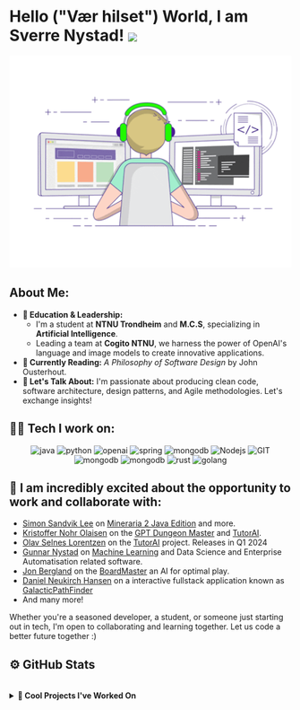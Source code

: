 <h1> Hello ("Vær hilset") World, I am Sverre Nystad! <img src="https://github.com/TheDudeThatCode/TheDudeThatCode/blob/master/Assets/Hi.gif" width="45" align="center"/> </h1> 
<div align="center">
<img src="programmerProggingDarkMode.gif">
</div>

## About Me:

- **🏦 Education & Leadership:**
    - I'm a student at **NTNU Trondheim** and **M.C.S**, specializing in **Artificial Intelligence**.
    - Leading a team at **Cogito NTNU**, we harness the power of OpenAI's language and image models to create innovative applications.
- **📖 Currently Reading:** *A Philosophy of Software Design* by John Ousterhout.
- **💬 Let's Talk About:** I'm passionate about producing clean code, software architecture, design patterns, and Agile methodologies. Let's exchange insights!

<h2> 🧑‍💻 Tech I work on: </h2>

<div align="center">
      <img src="https://www.vectorlogo.zone/logos/java/java-icon.svg" alt="java"           width="75" height="75"/> 
      <img src="https://www.vectorlogo.zone/logos/python/python-icon.svg" alt="python"     width="65 height="65"/>
      <img src="https://github.com/SverreNystad/SverreNystad/assets/89105607/5dcbef68-921d-4897-a5cd-67c3ce2f171b" alt="openai" width="75" height="65"/>
      <img src="https://www.vectorlogo.zone/logos/springio/springio-icon.svg" alt="spring" width="65" height="65"/>
      <img src="https://www.vectorlogo.zone/logos/reactjs/reactjs-icon.svg" alt="mongodb"  width="55" height="65"/>
      <img src="https://www.vectorlogo.zone/logos/nodejs/nodejs-icon.svg" alt="Nodejs"     width="65" height="65"/>
      <img src="https://www.vectorlogo.zone/logos/git-scm/git-scm-icon.svg" alt="GIT"      width="65" height="65"/> 
      <img src="https://www.vectorlogo.zone/logos/mongodb/mongodb-icon.svg" alt="mongodb"  width="55" height="65"/>
      <img src="https://www.vectorlogo.zone/logos/gradle/gradle-icon.svg" alt="mongodb"    width="55" height="65"/>
      <img src="https://www.vectorlogo.zone/logos/rust-lang/rust-lang-icon.svg" alt="rust" width="55" height="65"/>
      <img src="https://www.vectorlogo.zone/logos/golang/golang-official.svg" alt="golang" width="75" height="65"/>
</div>

<h2> 🤝 I am incredibly excited about the opportunity to work and collaborate with: </h3>

- [Simon Sandvik Lee](https://github.com/sandviklee) on [Mineraria 2 Java Edition](https://github.com/sandviklee/MinerariaV2) and more.
- [Kristoffer Nohr Olaisen](https://github.com/Knolaisen) on the [GPT Dungeon Master](https://github.com/SverreNystad/gpt-dungeon-master) and [TutorAI](https://github.com/SverreNystad/TutorAI).
- [Olav Selnes Lorentzen](https://github.com/olavsl) on the [TutorAI](https://github.com/SverreNystad/TutorAI) project. Releases in Q1 2024
- [Gunnar Nystad](https://github.com/Gunnar2908) on [Machine Learning](https://github.com/SverreNystad/power-predictor) and Data Science and Enterprise Automatisation related software.
- [Jon Bergland](https://github.com/JonBergland) on the [BoardMaster](https://github.com/SverreNystad/board-master) an AI for optimal play.
- [Daniel Neukirch Hansen](https://github.com/Spiderpig02) on a interactive fullstack application known as [GalacticPathFinder](https://github.com/Spiderpig02/GalacticPathFinder) 
- And many more!

Whether you're a seasoned developer, a student, or someone just starting out in tech, I'm open to collaborating and learning together. Let us code a better future together :)

<h2>⚙️ GitHub Stats</h2>
<div align="center">
  <picture>
    <source media="(prefers-color-scheme: dark)" srcset="https://github-readme-stats-nine-bay-97.vercel.app/api?username=SverreNystad&show_icons=true&border_color=414868&theme=tokyonight"/>
    <source media="(prefers-color-scheme: light)" srcset="https://github-readme-stats-nine-bay-97.vercel.app/api?username=SverreNystad&show_icons=true"/>
    <img height="190em">
  </picture>
  <picture>
    <source media="(prefers-color-scheme: dark)" srcset="https://github-readme-stats-nine-bay-97.vercel.app/api/top-langs/?username=SverreNystad&layout=compact&border_color=414868&theme=tokyonight"/>
    <source media="(prefers-color-scheme: light)" srcset="https://github-readme-stats-nine-bay-97.vercel.app/api/top-langs/?username=SverreNystad&layout=compact">
    <img height="190em">
  </picture>
</div>

<details>
  <summary><strong>🚀 Cool Projects I've Worked On</strong></summary>
  <br>
  
  <div align="center">

  <!-- Project 1: Constraint satisfaction problem -->
  <h3><a href="https://github.com/SverreNystad/constraint-satisfaction-problem">Constraint Satisfaction Problem: Sudoku Solver</a></h3>
  <p>
    This application uses CSP to solve Sudoku puzzles. The creators of this application have both never solved a Sudoku, but with the power of CSP, we can solve any Sudoku. Enjoy the application and have fun solving Sudokus.
    <br><img src="https://github.com/SverreNystad/constraint-satisfaction-problem/blob/main/docs/images/application.png" width="200">
  </p>
  
  <hr>
  
  <!-- Project 2: NTNU FIGHTERZ -->
  <h3><a href="https://github.com/sandviklee/NTNU-FIGHTERZ">NTNU FIGHTERZ</a></h3>
  <p>
    A scaling fighting game similar to Super Smash Bros, developed in Java with Maven.
    <br><img src="https://media.discordapp.net/attachments/353907776633700363/1066753378958442506/6ae495074a7c35656342107b2aa2c2af.gif?width=837&height=454" width="200">
  </p>
  
  <hr>
  
  <!-- Project 3: Alpha-Zero-Chess -->
  <h3><a href="https://github.com/Knolaisen/alpha-zero-prosjekt">Alpha-Zero-Chess</a></h3>
  <p>
    Developed an AI based on the Alpha Zero algorithm to play chess.
    <br><img src="https://camo.githubusercontent.com/35ee5994888696124fd59f2d2de47b3050939b0bc91a8882f1231baba18d84b5/68747470733a2f2f6e61626c612e6e6f2f6d656469612f7468756d626e61696c732f75706c6f6164732f6e6577735f70696374757265732f636f676e69652e706e672e373730783330305f7139355f626f782d302532433433253243313432322532433539355f64657461696c5f75707363616c652e6a7067" width="200">
  </p>

  <hr>

  <!-- Project 4: Marketing-AI -->
  <h3><a href="https://github.com/CogitoNTNU/MarketingAI">MarketingAI</a></h3>
  <p>
    A software that autonomously generates relevant imagery and accompanying text for a meme or propaganda poster based on user input. To try it out visit us at https://www.cogito-ntnu.no/projects/h2023/marketingAI
    <br><img src="https://camo.githubusercontent.com/e665074212182242d970ec921ddb92386e248e22c0d650d5d79beee752d93fd0/68747470733a2f2f61746c6173696d6167657367616c6c6572792e626c6f622e636f72652e77696e646f77732e6e65742f696d616765732f4d61726b6574696e6741494c6f676f2e706e67" width="200"> 
  </p>

  <hr>

  <!-- Project 5: boids-the-game -->
  <h3><a href="https://github.com/SverreNystad/boids-the-game">Boids the Game</a></h3>
  <p>
    A simulation-based game inspired by Craig Reynolds' Boids algorithm, modeling the flocking behavior of birds or fish.
    <br><img src="https://i.gyazo.com/0dc7b698c4eb431d19be66c0b852ff02.gif" width="200">
  </p>

  <hr>

  <!-- Project 6: gpt-dungeon-master -->
  <h3><a href="https://github.com/SverreNystad/gpt-dungeon-master">GPT Dungeon Master</a></h3>
  <p>
    This project harnesses the power of GPT models to create a dynamic and responsive Dungeon Master (DM) for tabletop RPGs.
  </p>
    <br><img src="https://github.com/SverreNystad/gpt-dungeon-master/blob/main/docs/images/gpt-dungeon-master-logo.png" width="200">
  <hr>
  <!-- Project 7: Ragequit -->
  <h3><a href="https://github.com/SverreNystad/GMTK-game-jam">Ragequit</a></h3>
<p>
    This was our contribution to the 2023 GMTK Game jam. This is a video game made in 49 hours in unity.
  </p>
<br><img src="https://user-images.githubusercontent.com/89105607/252468141-b5e734c5-13f4-45f3-860f-87804f83d941.png" width="200">
<hr>
<!-- Project 8: power predictor -->
  <h3><a href="https://github.com/SverreNystad/power-predictor">ML power predictor</a></h3>
  <p>
    Using Machine Learning for time series forecasting of photovoltaic measurement for solar systems based on weather features
  </p>
  <br><img src="https://github.com/SverreNystad/SverreNystad/assets/89105607/8c19863d-b1f9-4142-9357-150951ccc35f" width="200">
<hr>
<!-- Project 9: Conway's game of life -->
  <h3><a href="https://github.com/SverreNystad/game-of-Life">Conway's game of life</a></h3>
  <p>
    An implementation of Conway's game of life made with the MVC architecture pattern and Java Swing
  </p>
  <br><img src="https://i.gyazo.com/675756a7a693da8d650afe52b305a5e1.gif" width="200">

<hr>
<!-- Project 9: minesweeper -->
  <h3><a href="https://github.com/SverreNystad/minesweeper">Minesweeper</a></h3>
  <p>
    A CLI version of Minesweeper. This was a project was in 2 hours in Java with Gradle
  </p>

<hr>
<!-- Project 10: a-star-pathfinding -->
  <h3><a href="https://github.com/SverreNystad/a-star-pathfinding">A* pathfinding</a></h3>
  <p>
    Implantation of the A* pathfinding algorithm to find the shortest path between two points and it has visualizations to show the algorithm in action.
  </p>
<br><img src="https://github.com/SverreNystad/a-star-pathfinding/blob/main/docs/exploration_of_task_2.gif" width="200">

<hr>
<!-- Project 11: TTSMS SQL-->
  <h3><a href="https://github.com/SverreNystad/TDT4145-train-system">Train, ticket, station management system</a></h3>
  <p> Train, ticket, station management system is a command line-based application that allows users to interact with a train ticketing system. Users can check train routes, trips, and available tickets, as well as register, log in, and buy tickets if they are a customer. This application uses a local SQLite database to store data.
  </p>

```
  _______     _______     _______     _______     ___       
 /       \   /       \   /       \   /       \   /  |\_     
|   NORD  | |  LANDS  | |  BANEN  | |   S J   | |   |____\_ 
|_________|_|_________|_|_________|_|_________|_|_  |______|
  O     O     O     O     O     O     O     O    O\/_|      
```   

And many more, most of the rest are private under NDA or not yet released.

</div>
</details>
